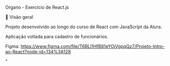 Organo - Exercício de React.js 


🔎 Visão geral

Projeto desenvolvido ao longo do curso de React com JavaScript da Alura. 

Aplicação voltada para cadastro de funcionários.

Figma: https://www.figma.com/file/T6BLI1HfB81eYOiVgpqQz7/Projeto-Intro-ao-React?node-id=134%3A128



"